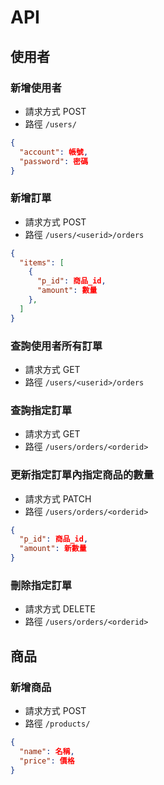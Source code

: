 # API
## 使用者
### 新增使用者
- 請求方式 POST
- 路徑 `/users/`
```json
{
  "account": 帳號,
  "password": 密碼
}
```

### 新增訂單
- 請求方式 POST
- 路徑 `/users/<userid>/orders`
```json
{
  "items": [
    {
      "p_id": 商品_id,
      "amount": 數量
    },
  ]
}
```

### 查詢使用者所有訂單
- 請求方式 GET
- 路徑 `/users/<userid>/orders`

### 查詢指定訂單
- 請求方式 GET
- 路徑 `/users/orders/<orderid>`

### 更新指定訂單內指定商品的數量
- 請求方式 PATCH
- 路徑 `/users/orders/<orderid>`
```json
{
  "p_id": 商品_id,
  "amount": 新數量
}
```
### 刪除指定訂單
- 請求方式 DELETE
- 路徑 `/users/orders/<orderid>`

## 商品
### 新增商品
- 請求方式 POST
- 路徑 `/products/`
```json
{
  "name": 名稱,
  "price": 價格
}
```
